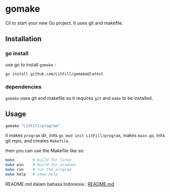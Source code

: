 # gomake

Cli to start your new Go project. It uses git and makefile.

## Installation

### go install 

use go to install `gomake` :

```bash
go install github.com/LitFill/gomake@latest
```

### dependencies

`gomake` uses git and makefile so it requires `git` and `make` to be installed.

## Usage

```bash
gomake "LitFill/program"
```

it makes `program` dir, inits `go mod init LitFill/program`, makes `main.go`, inits git repo, and creates `Makefile`.

then you can use the Makefile like so:

```bash
make        # build for linux
make win    # build for windows
make run    # run the program
make help   # show help
```

README.md dalam bahasa Indonesia : [README.md](./README_ID.md)
